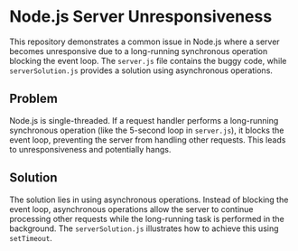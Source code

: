 # Node.js Server Unresponsiveness

This repository demonstrates a common issue in Node.js where a server becomes unresponsive due to a long-running synchronous operation blocking the event loop.  The `server.js` file contains the buggy code, while `serverSolution.js` provides a solution using asynchronous operations.

## Problem

Node.js is single-threaded.  If a request handler performs a long-running synchronous operation (like the 5-second loop in `server.js`), it blocks the event loop, preventing the server from handling other requests. This leads to unresponsiveness and potentially hangs.

## Solution

The solution lies in using asynchronous operations.  Instead of blocking the event loop, asynchronous operations allow the server to continue processing other requests while the long-running task is performed in the background.  The `serverSolution.js` illustrates how to achieve this using `setTimeout`.